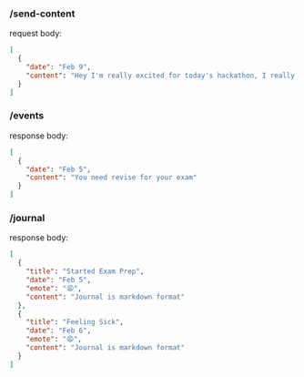 ### /send-content
request body:
```json
[
  {
    "date": "Feb 9",
    "content": "Hey I'm really excited for today's hackathon, I really hope the demo goes well"
  }
]
```

### /events
response body:
```json
[
  {
    "date": "Feb 5",
    "content": "You need revise for your exam"
  }
]

```

### /journal
response body:
```json
[
  {
    "title": "Started Exam Prep",
    "date": "Feb 5",
    "emote": "😩",
    "content": "Journal is markdown format"
  },
  {
    "title": "Feeling Sick",
    "date": "Feb 6",
    "emote": "😩",
    "content": "Journal is markdown format"
  }
]
```


